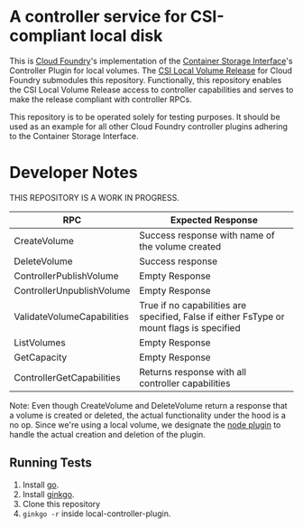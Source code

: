 # A controller service for CSI-compliant local disk

This is [Cloud Foundry](https://github.com/cloudfoundry)'s implementation of the [Container Storage Interface](https://github.com/container-storage-interface/spec/blob/master/spec.md)'s Controller Plugin for local volumes. The [CSI Local Volume Release](https://github.com/jeffpak/csi-local-volume-release) for Cloud Foundry submodules this repository. Functionally, this repository enables the CSI Local Volume Release access to controller capabilities and serves to make the release compliant with controller RPCs.

This repository is to be operated solely for testing purposes. It should be used as an example for all other Cloud Foundry controller plugins adhering to the Container Storage Interface.  

# Developer Notes

THIS REPOSITORY IS A WORK IN PROGRESS.

| RPC | Expected Response |
|---|---|
| CreateVolume | Success response with name of the volume created |
| DeleteVolume | Success response |
| ControllerPublishVolume | Empty Response |
| ControllerUnpublishVolume | Empty Response |
| ValidateVolumeCapabilities | True if no capabilities are specified, False if either FsType or mount flags is specified |
| ListVolumes | Empty Response |
| GetCapacity | Empty Response |
| ControllerGetCapabilities | Returns response with all controller capabilities |

Note: Even though CreateVolume and DeleteVolume return a response that a volume is created or deleted, the actual functionality under the hood is a no op. Since we're using a local volume, we designate the [node plugin](https://github.com/jeffpak/local-node-plugin) to handle the actual creation and deletion of the plugin. 

## Running Tests

1. Install [go](https://golang.org/doc/install).
1. Install [ginkgo](https://onsi.github.io/ginkgo/).
1. Clone this repository
1. ```ginkgo -r``` inside local-controller-plugin.
